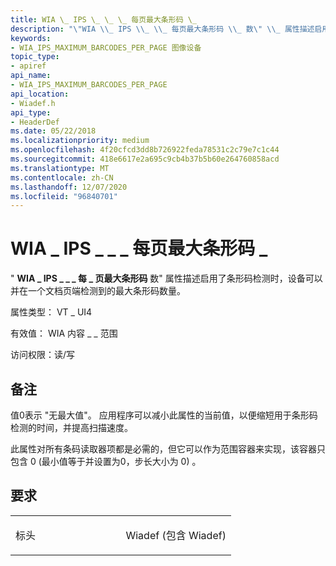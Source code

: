 ```yaml
---
title: WIA \_ IPS \_ \_ \_ 每页最大条形码 \_
description: "\"WIA \\_ IPS \\_ \\_ 每页最大条形码 \\_ 数\" \\_ 属性描述启用了条形码检测时，设备可以并在一个文档页端检测到的最大条形码数量。"
keywords:
- WIA_IPS_MAXIMUM_BARCODES_PER_PAGE 图像设备
topic_type:
- apiref
api_name:
- WIA_IPS_MAXIMUM_BARCODES_PER_PAGE
api_location:
- Wiadef.h
api_type:
- HeaderDef
ms.date: 05/22/2018
ms.localizationpriority: medium
ms.openlocfilehash: 4f20cfcd3dd8b726922feda78531c2c79e7c1c44
ms.sourcegitcommit: 418e6617e2a695c9cb4b37b5b60e264760858acd
ms.translationtype: MT
ms.contentlocale: zh-CN
ms.lasthandoff: 12/07/2020
ms.locfileid: "96840701"
---
```

# <a name="wia_ips_maximum_barcodes_per_page"></a>WIA \_ IPS \_ \_ \_ 每页最大条形码 \_


" **WIA \_ IPS \_ \_ \_ 每 \_ 页最大条形码** 数" 属性描述启用了条形码检测时，设备可以并在一个文档页端检测到的最大条形码数量。




属性类型： VT \_ UI4

有效值： WIA 内容 \_ \_ 范围

访问权限：读/写

<a name="remarks"></a>备注
-------

值0表示 "无最大值"。 应用程序可以减小此属性的当前值，以便缩短用于条形码检测的时间，并提高扫描速度。

此属性对所有条码读取器项都是必需的，但它可以作为范围容器来实现，该容器只包含 0 (最小值等于并设置为0，步长大小为 0) 。

<a name="requirements"></a>要求
------------

<table>
<colgroup>
<col width="50%" />
<col width="50%" />
</colgroup>
<tbody>
<tr class="odd">
<td><p>标头</p></td>
<td>Wiadef (包含 Wiadef) </td>
</tr>
</tbody>
</table>

 

 





